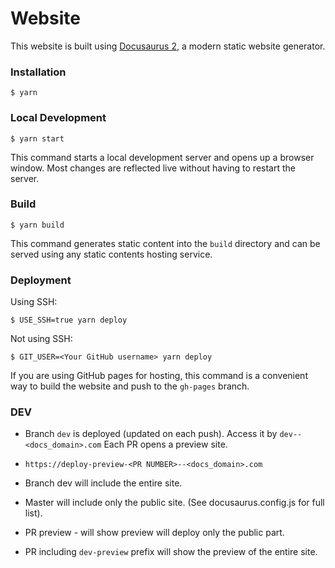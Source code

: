 # Website

This website is built using [Docusaurus 2](https://docusaurus.io/), a modern static website generator.

### Installation

```
$ yarn
```

### Local Development

```
$ yarn start
```

This command starts a local development server and opens up a browser window. Most changes are reflected live without having to restart the server.

### Build

```
$ yarn build
```

This command generates static content into the `build` directory and can be served using any static contents hosting service.

### Deployment

Using SSH:

```
$ USE_SSH=true yarn deploy
```

Not using SSH:

```
$ GIT_USER=<Your GitHub username> yarn deploy
```

If you are using GitHub pages for hosting, this command is a convenient way to build the website and push to the `gh-pages` branch.


### DEV
* Branch `dev` is deployed (updated on each push).
Access it by `dev--<docs_domain>.com`
Each PR opens a preview site.
* `https://deploy-preview-<PR NUMBER>--<docs_domain>.com`



* Branch dev will include the entire site.
* Master will include only the public site. (See docusaurus.config.js for full list).
* PR preview - will show preview will deploy only the public part.
* PR including `dev-preview` prefix will show the preview of the entire site.
